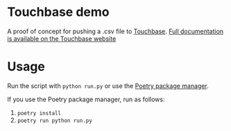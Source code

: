 # Touchbase demo
A proof of concept for pushing a .csv file to [Touchbase](https://touchbase.report). [Full documentation is available on the Touchbase website](https://docs.touchbase.report)

# Usage
Run the script with `python run.py` or use the [Poetry package manager](https://python-poetry.org/docs/).

If you use the Poetry package manager, run as follows:
1. `poetry install`
2. `poetry run python run.py`
